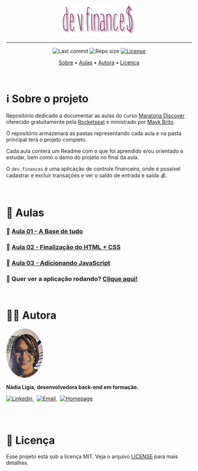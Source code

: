 <p align="center"><img src="./assets/logo.png" width=200></p>

---

<p align="center">
  <img alt="Last commit" src="https://img.shields.io/github/last-commit/nlnadialigia/dev.finances?color=91091e&style=flat-square"/>

  <img alt="Repo size" src="https://img.shields.io/github/repo-size/nlnadialigia/dev.finances?color=91091e"/>
   
  <a href="./license.md">
  <img alt="License" src="https://img.shields.io/static/v1?label=licence&message=MIT&color=91091e"/>
  </a>
</p>

<p align="center">
  <a href="#-information_source-sobre-o-projeto">Sobre</a> •
  <a href="#-open_file_folder-aulas">Aulas</a> • 
  <a href="#-woman_office_worker-autora">Autora</a> • 
  <a href="#-pencil-licença">Licença</a>
</p>
<br>

# ℹ️ Sobre o projeto 

Repositório dedicado a documentar as aulas do curso [Maratona Discover](https://maratonadiscover.rocketseat.com.br/) oferecido gratuitamente pela [Rocketseat](https://rocketseat.com.br) e ministrado por [Mayk Brito](https://github.com/maykbrito/maykbrito).
<br>

O repositório armazenará as pastas representando cada aula e na pasta principal terá o projeto completo.
<br>

Cada aula conterá um Readme com o que foi aprendido e/ou orientado a estudar, bem como o demo do projeto no final da aula.
<br>

O `dev.finances` é uma aplicação de controle financeiro, onde é possível cadastrar e excluir transações e ver o saldo de entrada e saída 💰.

<br>

# 📂 Aulas


### 📌 [Aula 01 - A Base de tudo](./aula01)

### 📌 [Aula 02 - Finalização do HTML + CSS](./aula02)

### 📌 [Aula 03 - Adicionando JavaScript](./aula03)

### 🔗 Quer ver a aplicação rodando? [Clique aqui!](https://nlnadialigia-dev-finances.vercel.app)

<br>

# 👩‍💼 Autora
<img style="border-radius: 50%" src="./assets/picture.jpg" width="100px;" alt="Picture"/>
<p><b>Nádia Ligia, desenvolvedora back-end em formação.</b></p>

<a href="https://www.linkedin.com/in/nlnadialigia/">
  <img alt="Linkedin" src="https://img.shields.io/badge/-Linkedin -91091e?style=flat&logo=Linkedin&logoColor=white&link=https://www.linkedin.com/in/nlnadialigia/" />
</a>&nbsp;
<a href="mailto:nlnadialigia@gmail.com">
  <img alt="Email" src="https://img.shields.io/badge/-Email-91091e?style=flat&logo=Gmail&logoColor=white&link=mailto:nlnadialigia@gmail.com" />
</a>&nbsp;
<a href="https://www.nlnadialigia.com">
  <img alt="Homepage" src="https://img.shields.io/badge/-Homepage-91091e" />
</a>

<br><br>

# 📝 Licença

Esse projeto está sob a licença MIT. Veja o arquivo [LICENSE](LICENSE) para mais detalhes.
